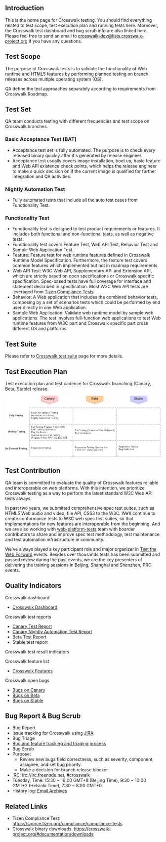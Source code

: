 ## Introduction

This is the home page for Crosswalk testing. You should find everything related to test scope, test execution plan and running tests here. Moreover, the Crosswalk test dashboard and bug scrub info are also linked here. Please feel free to send an email to crosswalk-dev@lists.crosswalk-project.org if you have any questions.

## Test Scope

The purpose of Crosswalk tests is to validate the functionality of Web runtime and HTML5 features by performing planned testing on branch releases across multiple operating system (OS).

QA define the test approaches separately according to requirements from Crosswalk Roadmap.

## Test Set

QA team conducts testing with different frequencies and test scope on Crosswalk branches.

### Basic Acceptance Test (BAT)

* Acceptance test set is fully automated. The purpose is to check every released binary quickly after it's generated by release engineer.
* Acceptance test usually covers image installation, boot up, basic feature and Web API existence check points, which helps the release engineer to make a quick decision on if the current image is qualified for further integration and QA activities. 

### Nightly Automation Test

* Fully automated tests that include all the auto test cases from Functionality Test. 

### Functionality Test

* Functionality test is designed to test product requirements or features. It includes both functional and non-functional tests, as well as negative tests.
* Functionality test covers Feature Test, Web API Test, Behavior Test and Sample Web Application Test.
 * Feature: Feature test for web runtime features defined in Crosswalk Runtime Model Specification. Furthermore, the feature test covers common features which implemented but not in roadmap requirements.
 * Web API Test: W3C Web API, Supplementary API and Extension API, which are strictly based on open specifications or Crosswalk specific specification. Spec-based tests have full coverage for interface and statement described in specification. Most W3C Web API tests are leveraged from [Tizen Compliance Tests](https://source.tizen.org/compliance/compliance-tests)
 * Behavior: A Web application that includes the combined behavior tests, composing by a set of scenarios tests which could be performed by end user directly in one Web application.
 * Sample Web Application: Validate web runtime model by sample web applications. The test involves full-function web applications to test Web runtime features from W3C part and Crosswalk specific part cross different OS and platforms.

## Test Suite

Please refer to [Crosswalk test suite](Crosswalk-test-suite) page for more details.

## Test Execution Plan

Test execution plan and test cadence for Crosswalk branching (Canary, Beta, Stable) release. 

<img src='assets/testcadence.png' alt='Test Cadence'>

## Test Contribution

QA team is committed to evaluate the quality of Crosswalk features reliable and interoperable on web platforms. With this intention, we prioritize Crosswalk testing as a way to perform the latest standard W3C Web API tests always.

In past two years, we submitted comprehensive spec test suites, such as HTML5 Web audio and video, file API, CSS3 to the W3C. We’ll continue to create conformance tests to W3C web spec test suites, so that implementations for new features are interoperable from the beginning. And we are also working with [web-platform-tests](https://github.com/w3c/web-platform-tests) team with boarder contributors to share and improve spec test methodology, test maintenance and test automation infrastructure in community.

We've always played a key participant role and major organizer in [Test the Web Forward](http://testthewebforward.org/sydney-2013.html) events. Besides over thousands tests has been submitted and passed review during the past events, we are the key presenters of delivering the training sessions in Beijing, Shanghai and Shenzhen, PRC events.

## Quality Indicators

Crosswalk dashboard
 * [Crosswalk Dashboard](https://crosswalk-project.org/jira/secure/Dashboard.jspa?selectPageId=10303)

Crosswalk test reports
 * [Canary Test Report](https://lists.crosswalk-project.org/pipermail/crosswalk-dev/)
 * [Canary Nightly Automation Test Report](https://lists.crosswalk-project.org/pipermail/crosswalk-autotest/)
 * [Beta Test Report](https://lists.crosswalk-project.org/pipermail/crosswalk-dev/)
 * Stable test report 

Crosswalk test result indicators

Crosswalk feature list
 * [Crosswalk Features](https://crosswalk-project.org/jira/issues/?filter=10004)

Crosswalk open bugs
 * [Bugs on Canary](https://crosswalk-project.org/jira/issues/?filter=10001)
 * [Bugs on Beta](https://crosswalk-project.org/jira/issues/?filter=10002)
 * [Bugs on Stable](https://crosswalk-project.org/jira/issues/?filter=10003)

## Bug Report & Bug Scrub

* Bug Report
 * Issue tracking for Crosswalk using [JIRA](https://crosswalk-project.org/jira/). 
* Bug Triage
 * [Bug and feature tracking and triaging process](Crosswalk-bug-and-feature-tracking-and-triaging)
* Bug Scrub
 * Purpose:
    * Review new bugs field correctness, such as severity, component, assignee, and set bug priority.
    * Make a decision for branch release blocker 
 * IRC: irc://irc.freenode.net, #crosswalk
 * Tuesday, Time: 15:30 ~ 16:00 GMT+8 (Beijing Time), 9:30 ~ 10:00 GMT+2 (Helsinki Time), 7:30 ~ 8:00 GMT+0.
 * History log: [Email Archives](https://lists.crosswalk-project.org/pipermail/crosswalk-dev/) 

## Related Links

* Tizen Compliance Test: https://source.tizen.org/compliance/compliance-tests
* Crosswalk binary downloads: https://crosswalk-project.org/#documentation/downloads 
